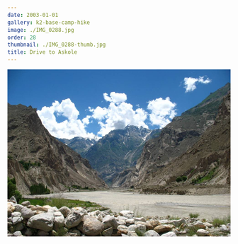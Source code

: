```yaml
---
date: 2003-01-01
gallery: k2-base-camp-hike
image: ./IMG_0288.jpg
order: 28
thumbnail: ./IMG_0288-thumb.jpg
title: Drive to Askole
---
```


![Drive to Askole](./IMG_0288.jpg)